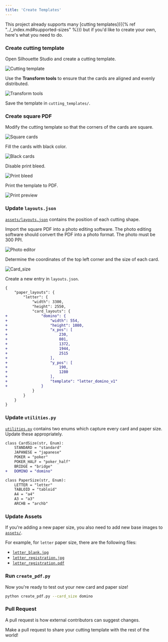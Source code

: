 ```yaml
---
title: 'Create Templates'
---
```


This project already supports many [cutting templates]({{% ref "../_index.md#supported-sizes" %}}) but if you'd like to create your own, here's what you need to do.

### Create cutting template

Open Silhouette Studio and create a cutting template.

![Cutting template](/images/cutting_template.png)

Use the **Transform tools** to ensure that the cards are aligned and evenly distributed.

![Transform tools](/images/transform_tools.png)

Save the template in `cutting_templates/`.

### Create square PDF

Modify the cutting template so that the corners of the cards are square.

![Square cards](/images/square_cards.png)

Fill the cards with black color.

![Black cards](/images/black_cards.png)

Disable print bleed. 

![Print bleed](/images/print_bleed.png)

Print the template to PDF.

![Print preview](/images/print_preview.png)

### Update `layouts.json`

[`assets/layouts.json`](https://github.com/Alan-Cha/silhouette-card-maker-testing/blob/main/assets/layouts.json) contains the position of each cutting shape.

Import the square PDF into a photo editing software. The photo editing software should convert the PDF into a photo format. The photo must be 300 PPI.

![Photo editor](/images/photo_editor.png)

Determine the coordinates of the top left corner and the size of each card.

![Card_size](/images/card_size.png)

Create a new entry in `layouts.json`.

```diff
{
    "paper_layouts": {
        "letter": {
            "width": 3300,
            "height": 2550,
            "card_layouts": {
+               "domino": {
+                   "width": 554,
+                   "height": 1080,
+                   "x_pos": [
+                       230,
+                       801,
+                       1372,
+                       1944,
+                       2515
+                   ],
+                   "y_pos": [
+                       190,
+                       1280
+                   ],
+                   "template": "letter_domino_v1"
+               }
            }
        }
    }
}
```

### Update `utilities.py`

[`utilities.py`](https://github.com/Alan-Cha/silhouette-card-maker-testing/blob/main/utilities.py) contains two enums which capture every card and paper size. Update these appropriately.

```diff
class CardSize(str, Enum):
    STANDARD = "standard"
    JAPANESE = "japanese"
    POKER = "poker"
    POKER_HALF = "poker_half"
    BRIDGE = "bridge"
+   DOMINO = "domino"    

class PaperSize(str, Enum):
    LETTER = "letter"
    TABLOID = "tabloid"
    A4 = "a4"
    A3 = "a3"
    ARCHB = "archb"
```

### Update Assets

If you're adding a new paper size, you also need to add new base images to [`assets/`](https://github.com/Alan-Cha/silhouette-card-maker-testing/tree/main/assets).

For example, for `letter` paper size, there are the following files:
* [`letter_blank.jpg`](https://github.com/Alan-Cha/silhouette-card-maker-testing/blob/main/assets/letter_blank.jpg)
* [`letter_registration.jpg`](https://github.com/Alan-Cha/silhouette-card-maker-testing/blob/main/assets/letter_registration.jpg)
* [`letter_registration.pdf`](https://github.com/Alan-Cha/silhouette-card-maker-testing/blob/main/assets/letter_registration.pdf)

### Run `create_pdf.py`

Now you're ready to test out your new card and paper size!

```sh
python create_pdf.py --card_size domino
```

### Pull Request

A pull request is how external contributors can suggest changes.

Make a pull request to share your cutting template with the rest of the world!